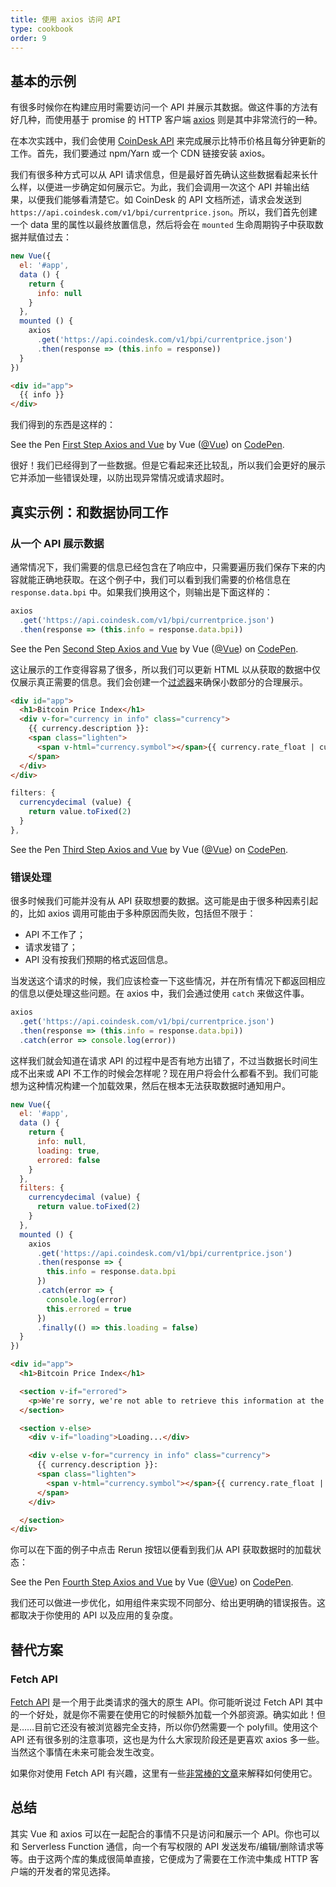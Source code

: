 ```yaml
---
title: 使用 axios 访问 API
type: cookbook
order: 9
---
```


## 基本的示例

有很多时候你在构建应用时需要访问一个 API 并展示其数据。做这件事的方法有好几种，而使用基于 promise 的 HTTP 客户端 [axios](https://github.com/axios/axios) 则是其中非常流行的一种。

在本次实践中，我们会使用 [CoinDesk API](https://www.coindesk.com/api/) 来完成展示比特币价格且每分钟更新的工作。首先，我们要通过 npm/Yarn 或一个 CDN 链接安装 axios。

我们有很多种方式可以从 API 请求信息，但是最好首先确认这些数据看起来长什么样，以便进一步确定如何展示它。为此，我们会调用一次这个 API 并输出结果，以便我们能够看清楚它。如 CoinDesk 的 API 文档所述，请求会发送到 `https://api.coindesk.com/v1/bpi/currentprice.json`。所以，我们首先创建一个 data 里的属性以最终放置信息，然后将会在 `mounted` 生命周期钩子中获取数据并赋值过去：

```js
new Vue({
  el: '#app',
  data () {
    return {
      info: null
    }
  },
  mounted () {
    axios
      .get('https://api.coindesk.com/v1/bpi/currentprice.json')
      .then(response => (this.info = response))
  }
})
```

```html
<div id="app">
  {{ info }}
</div>
```

我们得到的东西是这样的：

<p data-height="350" data-theme-id="32763" data-slug-hash="80043dfdb7b90f138f5585ade1a5286f" data-default-tab="result" data-user="Vue" data-embed-version="2" data-pen-title="First Step Axios and Vue" class="codepen">See the Pen <a href="https://codepen.io/team/Vue/pen/80043dfdb7b90f138f5585ade1a5286f/">First Step Axios and Vue</a> by Vue (<a href="https://codepen.io/Vue">@Vue</a>) on <a href="https://codepen.io">CodePen</a>.</p>
<script async src="https://static.codepen.io/assets/embed/ei.js"></script>

很好！我们已经得到了一些数据。但是它看起来还比较乱，所以我们会更好的展示它并添加一些错误处理，以防出现异常情况或请求超时。

## 真实示例：和数据协同工作

### 从一个 API 展示数据

通常情况下，我们需要的信息已经包含在了响应中，只需要遍历我们保存下来的内容就能正确地获取。在这个例子中，我们可以看到我们需要的价格信息在 `response.data.bpi` 中。如果我们换用这个，则输出是下面这样的：

```js
axios
  .get('https://api.coindesk.com/v1/bpi/currentprice.json')
  .then(response => (this.info = response.data.bpi))
```

<p data-height="200" data-theme-id="32763" data-slug-hash="6100b10f1b4ac2961208643560ba7d11" data-default-tab="result" data-user="Vue" data-embed-version="2" data-pen-title="Second Step Axios and Vue" class="codepen">See the Pen <a href="https://codepen.io/team/Vue/pen/6100b10f1b4ac2961208643560ba7d11/">Second Step Axios and Vue</a> by Vue (<a href="https://codepen.io/Vue">@Vue</a>) on <a href="https://codepen.io">CodePen</a>.</p>
<script async src="https://static.codepen.io/assets/embed/ei.js"></script>

这让展示的工作变得容易了很多，所以我们可以更新 HTML 以从获取的数据中仅仅展示真正需要的信息。我们会创建一个[过滤器](../api/#Vue-filter)来确保小数部分的合理展示。

```html
<div id="app">
  <h1>Bitcoin Price Index</h1>
  <div v-for="currency in info" class="currency">
    {{ currency.description }}:
    <span class="lighten">
      <span v-html="currency.symbol"></span>{{ currency.rate_float | currencydecimal }}
    </span>
  </div>
</div>
```

```js
filters: {
  currencydecimal (value) {
    return value.toFixed(2)
  }
},
```

<p data-height="300" data-theme-id="32763" data-slug-hash="9d59319c09eaccfaf35d9e9f11990f0f" data-default-tab="result" data-user="Vue" data-embed-version="2" data-pen-title="Third Step Axios and Vue" class="codepen">See the Pen <a href="https://codepen.io/team/Vue/pen/9d59319c09eaccfaf35d9e9f11990f0f/">Third Step Axios and Vue</a> by Vue (<a href="https://codepen.io/Vue">@Vue</a>) on <a href="https://codepen.io">CodePen</a>.</p>
<script async src="https://static.codepen.io/assets/embed/ei.js"></script>

### 错误处理

很多时候我们可能并没有从 API 获取想要的数据。这可能是由于很多种因素引起的，比如 axios 调用可能由于多种原因而失败，包括但不限于：

* API 不工作了；
* 请求发错了；
* API 没有按我们预期的格式返回信息。

当发送这个请求的时候，我们应该检查一下这些情况，并在所有情况下都返回相应的信息以便处理这些问题。在 axios 中，我们会通过使用 `catch` 来做这件事。

```js
axios
  .get('https://api.coindesk.com/v1/bpi/currentprice.json')
  .then(response => (this.info = response.data.bpi))
  .catch(error => console.log(error))
```

这样我们就会知道在请求 API 的过程中是否有地方出错了，不过当数据长时间生成不出来或 API 不工作的时候会怎样呢？现在用户将会什么都看不到。我们可能想为这种情况构建一个加载效果，然后在根本无法获取数据时通知用户。

```js
new Vue({
  el: '#app',
  data () {
    return {
      info: null,
      loading: true,
      errored: false
    }
  },
  filters: {
    currencydecimal (value) {
      return value.toFixed(2)
    }
  },
  mounted () {
    axios
      .get('https://api.coindesk.com/v1/bpi/currentprice.json')
      .then(response => {
        this.info = response.data.bpi
      })
      .catch(error => {
        console.log(error)
        this.errored = true
      })
      .finally(() => this.loading = false)
  }
})
```

```html
<div id="app">
  <h1>Bitcoin Price Index</h1>

  <section v-if="errored">
    <p>We're sorry, we're not able to retrieve this information at the moment, please try back later</p>
  </section>

  <section v-else>
    <div v-if="loading">Loading...</div>

    <div v-else v-for="currency in info" class="currency">
      {{ currency.description }}:
      <span class="lighten">
        <span v-html="currency.symbol"></span>{{ currency.rate_float | currencydecimal }}
      </span>
    </div>

  </section>
</div>
```

你可以在下面的例子中点击 Rerun 按钮以便看到我们从 API 获取数据时的加载状态：

<p data-height="300" data-theme-id="32763" data-slug-hash="6c01922c9af3883890fd7393e8147ec4" data-default-tab="result" data-user="Vue" data-embed-version="2" data-pen-title="Fourth Step Axios and Vue" class="codepen">See the Pen <a href="https://codepen.io/team/Vue/pen/6c01922c9af3883890fd7393e8147ec4/">Fourth Step Axios and Vue</a> by Vue (<a href="https://codepen.io/Vue">@Vue</a>) on <a href="https://codepen.io">CodePen</a>.</p>
<script async src="https://static.codepen.io/assets/embed/ei.js"></script>

我们还可以做进一步优化，如用组件来实现不同部分、给出更明确的错误报告。这都取决于你使用的 API 以及应用的复杂度。

## 替代方案

### Fetch API

[Fetch API](https://developers.google.com/web/updates/2015/03/introduction-to-fetch) 是一个用于此类请求的强大的原生 API。你可能听说过 Fetch API 其中的一个好处，就是你不需要在使用它的时候额外加载一个外部资源。确实如此！但是……目前它还没有被浏览器完全支持，所以你仍然需要一个 polyfill。使用这个 API 还有很多别的注意事项，这也是为什么大家现阶段还是更喜欢 axios 多一些。当然这个事情在未来可能会发生改变。

如果你对使用 Fetch API 有兴趣，这里有一些[非常棒的文章](https://scotch.io/@bedakb/lets-build-type-ahead-component-with-vuejs-2-and-fetch-api)来解释如何使用它。

## 总结

其实 Vue 和 axios 可以在一起配合的事情不只是访问和展示一个 API。你也可以和 Serverless Function 通信，向一个有写权限的 API 发送发布/编辑/删除请求等等。由于这两个库的集成很简单直接，它便成为了需要在工作流中集成 HTTP 客户端的开发者的常见选择。
